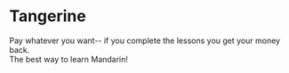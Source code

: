 # Tangerine
Pay whatever you want-- if you complete the lessons you get your money back.  
The best way to learn Mandarin!
